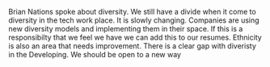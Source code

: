 Brian Nations spoke about diversity. We still have a divide when it come to diversity in the tech work place. It is slowly changing. Companies are using new diversity models and implementing them in their space.
If this is a responsibilty that we feel we have we can add this to our resumes. 
Ethnicity is also an area that needs improvement. There is a clear gap with diveristy in the Developing. We should be open to a new way